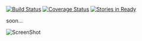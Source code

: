 [![Build Status](https://travis-ci.org/ITCase/sqlalchemy_mptt.svg?branch=master)](https://travis-ci.org/ITCase/sqlalchemy_mptt)
[![Coverage Status](https://coveralls.io/repos/ITCase/sqlalchemy_mptt/badge.png)](https://coveralls.io/r/ITCase/sqlalchemy_mptt)
[![Stories in Ready](https://badge.waffle.io/itcase/sqlalchemy_mptt.png?label=ready&title=Ready)](https://waffle.io/itcase/sqlalchemy_mptt)

soon... 

![ScreenShot](https://rawgithub.com/ITCase/sqlalchemy_mptt/master/docs/img/1_sqlalchemy_mptt_example.svg)
